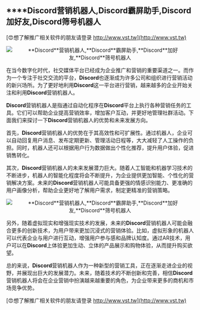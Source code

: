 ## ****Discord**营销机器人,**Discord**霸屏助手,**Discord**加好友,**Discord**筛号机器人**

[😍想了解推广相关软件的朋友请登录 http://www.vst.tw](http://www.vst.tw)

 <center><img src="https://vst.tw/MP4/tuiguang/png/6.png" alt="**Discord**营销机器人,**Discord**霸屏助手,**Discord**加好友,**Discord**筛号机器人"></center>

在当今数字化时代，社交媒体平台已经成为企业推广和营销的重要渠道之一。而作为一个专注于社交交流的平台，**Discord**也逐渐成为许多公司和组织进行营销活动的新兴场所。为了更好地利用**Discord**这一平台进行营销，越来越多的企业开始关注和利用**Discord**营销机器人。

**Discord**营销机器人是指通过自动化程序在**Discord**平台上执行各种营销任务的工具。它们可以帮助企业提高营销效率，增加客户互动，并更好地管理社群活动。下面我们来探讨一下**Discord**营销机器人的优势和未来发展方向。

首先，**Discord**营销机器人的优势在于其高效性和可扩展性。通过机器人，企业可以自动回复用户消息、发布定期更新、管理活动日程等，大大减轻了人工操作的负担。同时，机器人还可以根据用户行为数据做出个性化推荐，提升用户体验，促进销售转化。

其次，**Discord**营销机器人的未来发展潜力巨大。随着人工智能和机器学习技术的不断进步，机器人的智能化程度将会不断提升，为企业提供更加智能、个性化的营销解决方案。未来的**Discord**营销机器人可能具备更强的情感识别能力、更准确的用户画像分析，帮助企业更好地了解用户需求，制定更精准的营销策略。

 <center><img src="https://vst.tw/MP4/tuiguang/png/6.png" alt="**Discord**营销机器人,**Discord**霸屏助手,**Discord**加好友,**Discord**筛号机器人"></center>

另外，随着虚拟现实和增强现实技术的发展，未来的**Discord**营销机器人可能会融合更多的创新技术，为用户带来更加沉浸式的营销体验。比如，虚拟形象的机器人可以代表企业与用户进行互动，增强用户参与感和品牌认知度。通过AR技术，用户可以在**Discord**上体验更加生动、立体的产品展示和购物体验，从而提升购买欲望。

总的来说，**Discord**营销机器人作为一种新型的营销工具，正在逐渐走进企业的视野，并展现出巨大的发展潜力。未来，随着技术的不断创新和完善，相信**Discord**营销机器人将会在企业营销中扮演越来越重要的角色，为企业带来更多的商机和市场竞争优势。

[😍想了解推广相关软件的朋友请登录 http://www.vst.tw](http://www.vst.tw)



